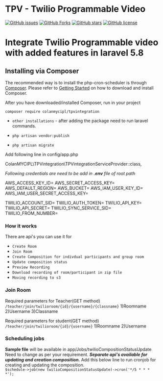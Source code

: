 TPV - Twilio Programmable Video
==

[![GitHub issues](https://img.shields.io/github/issues/ColanMYCIPL/TPVintegration)](https://github.com/ColanMYCIPL/TPVintegration)
[![GitHub Forks](https://img.shields.io/github/forks/ColanMYCIPL/TPVintegration)](https://packagist.org/packages/nesbot/carbon)
[![GitHub stars](https://img.shields.io/github/stars/ColanMYCIPL/TPVintegration)](https://github.com/ColanMYCIPL/TPVintegration)
[![GitHub license](https://img.shields.io/github/license/ColanMYCIPL/TPVintegration)](https://github.com/ColanMYCIPL/TPVintegration)

# Integrate Twilio Programmable video with added features in laravel 5.8

## Installing via Composer

The recommended way is to install the php-cron-scheduler is through [Composer](https://getcomposer.org/).
Please refer to [Getting Started](https://getcomposer.org/doc/00-intro.md) on how to download and install Composer.

After you have downloaded/installed Composer, run in your project

`composer require colanmycipl/tpvintegration`


- `other installations` - after adding the package need to run laravel commands. 


- `php artisan vendor:publish`
- `php artisan migrate`

Add following line in config/app.php

ColanMYCIPL\TPVintegration\TPVintegrationServiceProvider::class,

*Following credentials are need to be add in  **.env** file of root path*

AWS_ACCESS_KEY_ID=
AWS_SECRET_ACCESS_KEY=
AWS_DEFAULT_REGION=
AWS_BUCKET=
AWS_IAM_USER_KEY_ID=
AWS_IAM_USER_SECRET_ACCESS_KEY=


TWILIO_ACCOUNT_SID=
TWILIO_AUTH_TOKEN=
TWILIO_API_KEY=
TWILIO_API_SECRET=
TWILIO_SYNC_SERVICE_SID=
TWILIO_FROM_NUMBER=



### How it works

There are api's you can use it for 

- `Create Room`
- `Join Room`
- `Create Composition for indivdual participants and group room`
- `Update composition status`
- `Preview Recording`
- `Download recording of room/participant in zip file`
- `Moving recording to s3`

### Join Room

Required parameters for Teacher(GET method)
`/teacher/join/twilioroom/{id}/{username}/{classname}`
1)Roomname
2)Username
3)Classname

Required parameters for student(GET method)
`/teacher/join/twilioroom/{id}/{username}`
1)Roomname
2)Username



### Scheduling jobs
**Sample file** will be available in app/Jobs/twilioCompositionStatusUpdate
Need to change as per your requirement.
***Separate api's available for updating and creation composition.***
Add this below line to run cronjob for creating and updating the composition.   
`$schedule->job(new twilioCompositionStatusUpdate)->cron('*/5 * * * *');`


  
